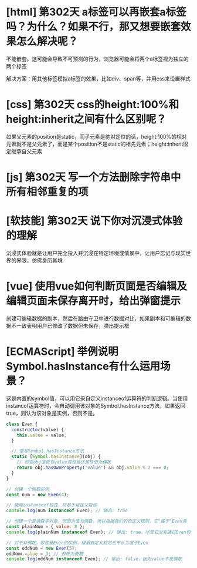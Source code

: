 # [html] 第302天 a标签可以再嵌套a标签吗？为什么？如果不行，那又想要嵌套效果怎么解决呢？

不能嵌套。这可能会导致不可预测的行为，浏览器可能会将两个a标签视为独立的两个标签

解决方案：用其他标签模拟a标签的效果，比如div、span等，并用css来设置样式

# [css] 第302天 css的height:100%和height:inherit之间有什么区别呢？

如果父元素的position是static，而子元素是绝对定位的话，height:100%的相对元素就不是父元素了，而是某个position不是static的祖先元素；height:inherit固定继承自父元素

# [js] 第302天 写一个方法删除字符串中所有相邻重复的项

# [软技能] 第302天 说下你对沉浸式体验的理解

沉浸式体验就是让用户完全投入并沉浸在特定环境或情景中，让用户忘记与现实世界的界限，仿佛身历其境

# [vue] 使用vue如何判断页面是否编辑及编辑页面未保存离开时，给出弹窗提示

创建可编辑数据的副本，然后在路由守卫中进行数据对比，如果副本和可编辑的数据不一致表明用户已修改了数据但未保存，弹出提示框

# [ECMAScript] 举例说明Symbol.hasInstance有什么运用场景？

这是内置的symbol值，可以用它来自定义instanceof运算符的判断逻辑。当使用instancof运算符时，会自动调用该对象的Symbol.hasInstance方法，如果返回true，则认为该对象是实例，否则不是。
```javascript
class Even {
  constructor(value) {
    this.value = value;
  }

  // 重写Symbol.hasInstance方法
  static [Symbol.hasInstance](obj) {
    // 检查obj是否有value属性且该属性值为偶数
    return obj.hasOwnProperty('value') && obj.value % 2 === 0;
  }
}

// 创建一个偶数实例
const num = new Even(4);

// 使用instanceof检查，将基于自定义规则
console.log(num instanceof Even); // 输出: true

// 创建一个普通数字对象，但因为值为偶数，所以根据我们的自定义规则，它"属于"Even类
const plainNum = { value: 8 };
console.log(plainNum instanceof Even); // 输出: true，尽管它没有通过Even构造函数创建

// 对于非偶数，即使是Even的实例，根据自定义规则也不认为属于Even
const oddNum = new Even(5);
oddNum.value = 3; // 修改为奇数
console.log(oddNum instanceof Even); // 输出: false，因为value不是偶数

```
